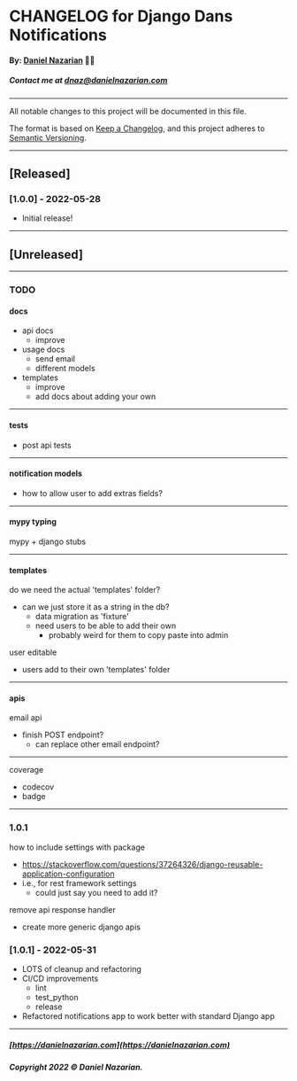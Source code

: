 # CHANGELOG for Django Dans Notifications
#### By: [Daniel Nazarian](https://danielnazarian) 🐧👹
##### Contact me at <dnaz@danielnazarian.com>

-------------------------------------------------------

All notable changes to this project will be documented in this file.

The format is based on [Keep a Changelog](https://keepachangelog.com/en/1.0.0/),
and this project adheres to [Semantic Versioning](https://semver.org/spec/v2.0.0.html).


-------------------------------------------------------

## [Released]

### [1.0.0] - 2022-05-28
- Initial release!

-------------------------------------------------------

## [Unreleased]

-------------------------------------------------------
### TODO

#### docs
- api docs
  - improve
- usage docs
  - send email
  - different models
- templates
  - improve
  - add docs about adding your own

-----

#### tests
- post api tests

-----

#### notification models
- how to allow user to add extras fields?

-----

#### mypy typing

mypy + django stubs

-----
#### templates

do we need the actual 'templates' folder?
- can we just store it as a string in the db?
  - data migration as 'fixture'
  - need users to be able to add their own
    - probably weird for them to copy paste into admin

user editable
- users add to their own 'templates' folder

-----
#### apis

email api
- finish POST endpoint?
  - can replace other email endpoint?
  
-----


coverage
- codecov
- badge


-----
### 1.0.1



how to include settings with package
- https://stackoverflow.com/questions/37264326/django-reusable-application-configuration
- i.e., for rest framework settings
  - could just say you need to add it?


remove api response handler
- create more generic django apis


### [1.0.1] - 2022-05-31
- LOTS of cleanup and refactoring
- CI/CD improvements
  - lint
  - test_python
  - release
- Refactored notifications app to work better with standard Django app

-------------------------------------------------------

##### [https://danielnazarian.com](https://danielnazarian.com)
##### Copyright 2022 © Daniel Nazarian.
